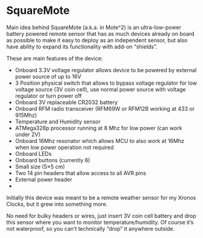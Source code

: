 # SquareMote
Main idea behind SquareMote (a.k.a. in Mote^2) is an ultra-low-power battery powered remote sensor that has as much devices already on board as possible to make it easy to deploy as an independent sensor, but also have ability to expand its functionality with add-on “shields”.

These are main features of the device:

- Onboard 3.3V voltage regulator allows device to be powered by external power source of up to 16V
- 3 Position physical switch that allows to bypass voltage regulator for low voltage source (3V coin cell), use normal power source with voltage regulator or turn power off
- Onboard 3V replaceable CR2032 battery
- Onboard RFM radio transceiver (RFM69W or RFM12B working at 433 or 915Mhz)
- Temperature and Humidity sensor
- ATMega328p processor running at 8 Mhz for low power (can  work under 2V)
- Onboard 16Mhz resonator which allows MCU to also work at 16Mhz when low power operation not required
- Onboard LEDs
- Onboard buttons (currently 6)
- Small size (5×5 cm)
- Two 14 pin headers that allow access to all AVR pins
- External power header
- 
Initially this device was meant to be a remote weather sensor for my Xronos Clocks, but it grew into something more.

No need for bulky headers or wires, just insert 3V coin cell battery and drop this sensor where you want to monitor temperature/humidity. Of course it’s not waterproof, so you can’t technically “drop” it anywhere outside.
